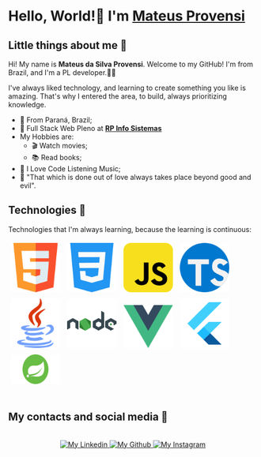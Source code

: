 # Hello, World!🖖 I'm [Mateus Provensi](https://github.com/MateusProvensi)

## Little things about me 📖

Hi! My name is **Mateus da Silva Provensi**. Welcome to my GitHub! I'm from Brazil, and I'm a PL developer.👨‍💻

I've always liked technology, and learning to create something you like is amazing. That's why I entered the area, to build, always prioritizing knowledge.

- 📌 From Paraná, Brazil;
- 💼 Full Stack Web Pleno at **[RP Info Sistemas](https://www.rpinfo.com.br/)**
- My Hobbies are:
  - 🎬 Watch movies;
  - 📚 Read books;
- 🎵 I Love Code Listening Music;
- 🧠 "That which is done out of love always takes place beyond good and evil".

## Technologies 🚀

Technologies that I'm always learning, because the learning is continuous:

<div>
<img width="100px" style="padding:5px" src="images/tecnologias/html5.png" />

<img width="100px" style="padding:5px" src="images/tecnologias/css3.png" />

<img width="100px" style="padding:5px" src="images/tecnologias/javascript.png" />

<img width="100px" style="padding:5px" src="images/tecnologias/typescript.png" />

<img width="100px" style="padding:5px" src="images/tecnologias/java.png" />

<img width="100px" style="padding:5px" src="images/tecnologias/nodejs.png" />

<img width="100px" style="padding:5px" src="images/tecnologias/vuejs.png" />

<img width="100px" style="padding:5px" src="images/tecnologias/flutter.png" />

<img width="100px" height="60px" style="padding:5px" src="images/tecnologias/springboot.png" />  
</div>
<br>

## My contacts and social media 📱

<br>
<div style="text-align: center;">
  <a href="https://www.linkedin.com/in/mateusprovensi/" target="_blank">
    <img alt="My Linkedin" width="140px" height="35px" src="https://img.shields.io/badge/Linkedin-0A66C2?style=for-the-badge&logo=Linkedin&logoColor=white" />
  </a>

  <a href="https://github.com/MateusProvensi" target="_blank">
    <img alt="My Github" width="140px" height="35px" src="https://img.shields.io/badge/Github-181717?style=for-the-badge&logo=Github&logoColor=white" />
  </a>

  <a href="https://www.instagram.com/mateus_provensi/" target="_blank">
    <img alt="My Instagram" width="140px" height="35px" src="https://img.shields.io/badge/Instagram-E4405F?style=for-the-badge&logo=instagram&logoColor=white" />
  </a>
</div>
<br>
<br>
